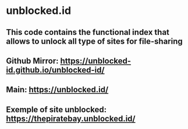 # unblocked.id
This code contains the functional index that allows to unlock all type of sites for file-sharing
---
Github Mirror: https://unblocked-id.github.io/unblocked-id/
---
Main: https://unblocked.id/
----
Exemple of site unblocked: https://thepiratebay.unblocked.id/
---
